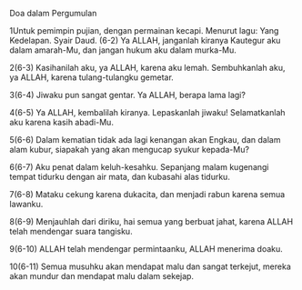 Doa dalam Pergumulan

1Untuk pemimpin pujian, dengan permainan kecapi. Menurut lagu: Yang Kedelapan. Syair Daud. (6-2) Ya ALLAH, janganlah kiranya Kautegur aku dalam amarah-Mu, dan jangan hukum aku dalam murka-Mu.

2(6-3) Kasihanilah aku, ya ALLAH, karena aku lemah. Sembuhkanlah aku, ya ALLAH, karena tulang-tulangku gemetar.

3(6-4) Jiwaku pun sangat gentar. Ya ALLAH, berapa lama lagi?

4(6-5) Ya ALLAH, kembalilah kiranya. Lepaskanlah jiwaku! Selamatkanlah aku karena kasih abadi-Mu.

5(6-6) Dalam kematian tidak ada lagi kenangan akan Engkau, dan dalam alam kubur, siapakah yang akan mengucap syukur kepada-Mu?

6(6-7) Aku penat dalam keluh-kesahku. Sepanjang malam kugenangi tempat tidurku dengan air mata, dan kubasahi alas tidurku.

7(6-8) Mataku cekung karena dukacita, dan menjadi rabun karena semua lawanku.

8(6-9) Menjauhlah dari diriku, hai semua yang berbuat jahat, karena ALLAH telah mendengar suara tangisku.

9(6-10) ALLAH telah mendengar permintaanku, ALLAH menerima doaku.

10(6-11) Semua musuhku akan mendapat malu dan sangat terkejut, mereka akan mundur dan mendapat malu dalam sekejap.
